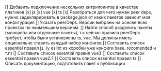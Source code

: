 [] Добавить подключение нескольких ентрипоинтов в качестве плагинов
  [x] js
  [x] vue
  [x] ts
  [x] Разобраться для чего нужен peer deps, нужно задекларировать в package.json от каких пакетов зависит моя конфигурация
  [] Указать peerDeps. Версии выбраны на основе всех проектах по наименьшим версиям.
[] Найти способ разделить пакеты (монорепа или отдельные пакеты), т.к сейчас правила peerDeps требует, чтобы были установлены ts, vue. Мы должны иметь опционально ставить каждый набор конфигов
[] Составить список essential правил js, (у eslint из коробки уже конфиги base, recomended и т.п)
[] Составить список essential правил vue3
[] Составить список essential правил vue2.7
[] Составить список essential правил ts
[] Описать документацию, подготовить пакет к публикации

